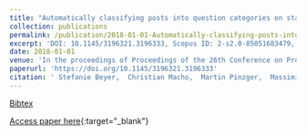 ```yaml
---
title: "Automatically classifying posts into question categories on stack overflow"
collection: publications
permalink: /publication/2018-01-01-Automatically-classifying-posts-into-question-categories-on-stack-overflow
excerpt: 'DOI: 10.1145/3196321.3196333, Scopus ID: 2-s2.0-85051683479, Cited by: 4'
date: 2018-01-01
venue: 'In the proceedings of Proceedings of the 26th Conference on Program Comprehension, ICPC 2018, Gothenburg, Sweden, May 27-28, 2018'
paperurl: 'https://doi.org/10.1145/3196321.3196333'
citation: ' Stefanie Beyer,  Christian Macho,  Martin Pinzger,  Massimiliano Di, &quot;Automatically classifying posts into question categories on stack overflow.&quot; In the proceedings of Proceedings of the 26th Conference on Program Comprehension, ICPC 2018, Gothenburg, Sweden, May 27-28, 2018, 2018.'
---
```

[Bibtex](https://dblp.org/rec/bib/conf/iwpc/BeyerM0P18)

[Access paper here](https://doi.org/10.1145/3196321.3196333){:target="_blank"}
